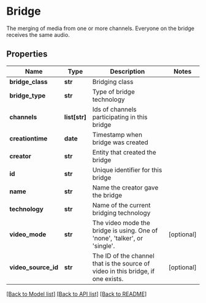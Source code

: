 # Bridge

The merging of media from one or more channels.  Everyone on the bridge receives the same audio.
## Properties
Name | Type | Description | Notes
------------ | ------------- | ------------- | -------------
**bridge_class** | **str** | Bridging class | 
**bridge_type** | **str** | Type of bridge technology | 
**channels** | **list[str]** | Ids of channels participating in this bridge | 
**creationtime** | **date** | Timestamp when bridge was created | 
**creator** | **str** | Entity that created the bridge | 
**id** | **str** | Unique identifier for this bridge | 
**name** | **str** | Name the creator gave the bridge | 
**technology** | **str** | Name of the current bridging technology | 
**video_mode** | **str** | The video mode the bridge is using. One of &#39;none&#39;, &#39;talker&#39;, or &#39;single&#39;. | [optional] 
**video_source_id** | **str** | The ID of the channel that is the source of video in this bridge, if one exists. | [optional] 

[[Back to Model list]](../README.md#documentation-for-models) [[Back to API list]](../README.md#documentation-for-api-endpoints) [[Back to README]](../README.md)


